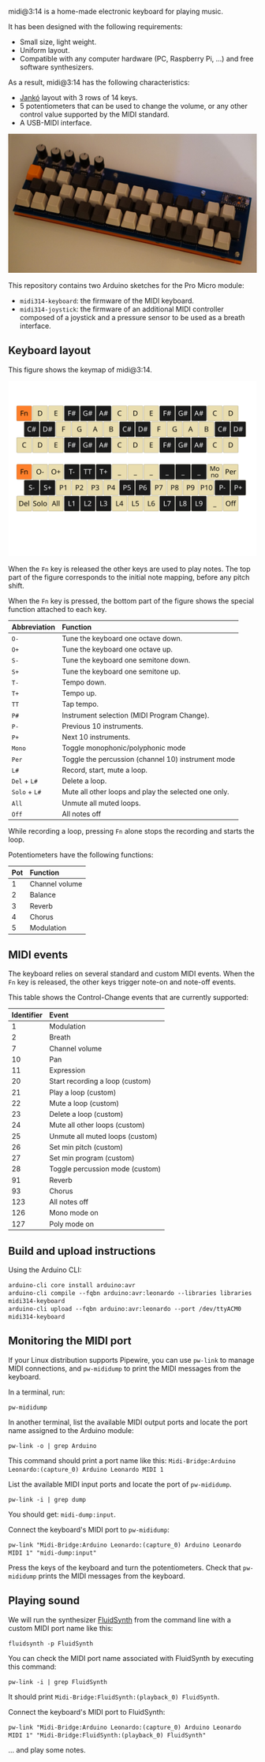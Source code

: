
midi@3:14 is a home-made electronic keyboard for playing music.

It has been designed with the following requirements:

* Small size, light weight.
* Uniform layout.
* Compatible with any computer hardware (PC, Raspberry Pi, &hellip;) and free software synthesizers.

As a result, midi@3:14 has the following characteristics:

* [Jankó](https://en.wikipedia.org/wiki/Jank%C3%B3_keyboard) layout with 3 rows of 14 keys.
* 5 potentiometers that can be used to change the volume, or any other control value supported by the MIDI standard.
* A USB-MIDI interface.

![midi@3:14 keyboard assembly](images/final-assembly.jpg)

This repository contains two Arduino sketches for the Pro Micro module:

* `midi314-keyboard`: the firmware of the MIDI keyboard.
* `midi314-joystick`: the firmware of an additional MIDI controller composed of a joystick and a pressure sensor to be used as a breath interface.

Keyboard layout
---------------

This figure shows the keymap of midi@3:14.

![midi@3:14 layout](images/layout.svg)

When the `Fn` key is released the other keys are used to play notes.
The top part of the figure corresponds to the initial note mapping, before any
pitch shift.

When the `Fn` key is pressed, the bottom part of the figure shows the special function
attached to each key.

| Abbreviation  | Function                                             |
|:--------------|:-----------------------------------------------------|
| `O-`          | Tune the keyboard one octave down.                   |
| `O+`          | Tune the keyboard one octave up.                     |
| `S-`          | Tune the keyboard one semitone down.                 |
| `S+`          | Tune the keyboard one semitone up.                   |
| `T-`          | Tempo down.                                          |
| `T+`          | Tempo up.                                            |
| `TT`          | Tap tempo.                                           |
| `P#`          | Instrument selection (MIDI Program Change).          |
| `P-`          | Previous 10 instruments.                             |
| `P+`          | Next 10 instruments.                                 |
| `Mono`        | Toggle monophonic/polyphonic mode                    |
| `Per`         | Toggle the percussion (channel 10) instrument mode   |
| `L#`          | Record, start, mute a loop.                          |
| `Del` + `L#`  | Delete a loop.                                       |
| `Solo` + `L#` | Mute all other loops and play the selected one only. |
| `All`         | Unmute all muted loops.                              |
| `Off`         | All notes off                                        |

While recording a loop, pressing `Fn` alone stops the recording and starts the loop.

Potentiometers have the following functions:

| Pot | Function       |
|:----|:---------------|
| 1   | Channel volume |
| 2   | Balance        |
| 3   | Reverb         |
| 4   | Chorus         |
| 5   | Modulation     |

MIDI events
-----------

The keyboard relies on several standard and custom MIDI events.
When the `Fn` key is released, the other keys trigger note-on and note-off events.

This table shows the Control-Change events that are currently supported:

| Identifier | Event                           |
|:-----------|:--------------------------------|
| 1          | Modulation                      |
| 2          | Breath                          |
| 7          | Channel volume                  |
| 10         | Pan                             |
| 11         | Expression                      |
| 20         | Start recording a loop (custom) |
| 21         | Play a loop (custom)            |
| 22         | Mute a loop (custom)            |
| 23         | Delete a loop (custom)          |
| 24         | Mute all other loops (custom)   |
| 25         | Unmute all muted loops (custom) |
| 26         | Set min pitch (custom)          |
| 27         | Set min program (custom)        |
| 28         | Toggle percussion mode (custom) |
| 91         | Reverb                          |
| 93         | Chorus                          |
| 123        | All notes off                   |
| 126        | Mono mode on                    |
| 127        | Poly mode on                    |

Build and upload instructions
-----------------------------

Using the Arduino CLI:

```
arduino-cli core install arduino:avr
arduino-cli compile --fqbn arduino:avr:leonardo --libraries libraries midi314-keyboard
arduino-cli upload --fqbn arduino:avr:leonardo --port /dev/ttyACM0 midi314-keyboard
```

Monitoring the MIDI port
------------------------

If your Linux distribution supports Pipewire, you can use `pw-link` to manage MIDI connections,
and `pw-mididump` to print the MIDI messages from the keyboard.

In a terminal, run:

```
pw-mididump
```

In another terminal, list the available MIDI output ports and locate the port name assigned to the Arduino module:

```
pw-link -o | grep Arduino
```

This command should print a port name like this: `Midi-Bridge:Arduino Leonardo:(capture_0) Arduino Leonardo MIDI 1`

List the available MIDI input ports and locate the port of `pw-mididump`.

```
pw-link -i | grep dump
```

You should get: `midi-dump:input`.

Connect the keyboard's MIDI port to `pw-mididump`:

```
pw-link "Midi-Bridge:Arduino Leonardo:(capture_0) Arduino Leonardo MIDI 1" "midi-dump:input"
```

Press the keys of the keyboard and turn the potentiometers.
Check that `pw-mididump` prints the MIDI messages from the keyboard.

Playing sound
-------------

We will run the synthesizer [FluidSynth](https://www.fluidsynth.org/) from the command line
with a custom MIDI port name like this:

```
fluidsynth -p FluidSynth
```

You can check the MIDI port name associated with FluidSynth by executing this command:

```
pw-link -i | grep FluidSynth
```

It should print `Midi-Bridge:FluidSynth:(playback_0) FluidSynth`.

Connect the keyboard's MIDI port to FluidSynth:

```
pw-link "Midi-Bridge:Arduino Leonardo:(capture_0) Arduino Leonardo MIDI 1" "Midi-Bridge:FluidSynth:(playback_0) FluidSynth"
```

... and play some notes.
